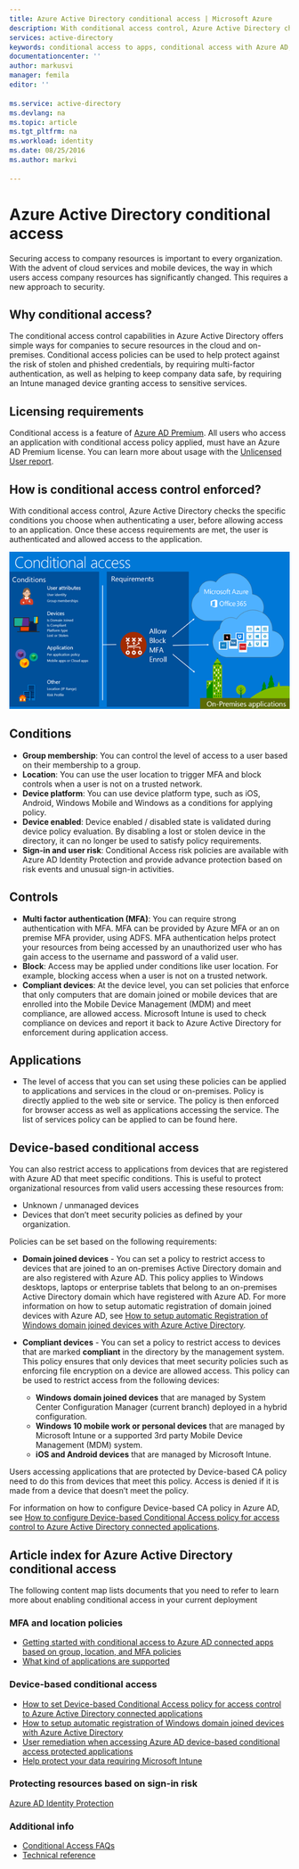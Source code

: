 ```yaml
---
title: Azure Active Directory conditional access | Microsoft Azure
description: With conditional access control, Azure Active Directory checks the specific conditions you pick when authenticating the user and before allowing access to the application. Once those conditions are met, the user is authenticated and allowed access to the application.
services: active-directory
keywords: conditional access to apps, conditional access with Azure AD, secure access to company resources, conditional access policies
documentationcenter: ''
author: markusvi
manager: femila
editor: ''

ms.service: active-directory
ms.devlang: na
ms.topic: article
ms.tgt_pltfrm: na
ms.workload: identity
ms.date: 08/25/2016
ms.author: markvi

---
```

# Azure Active Directory conditional access
Securing access to company resources is important to every organization. With the advent of cloud services and mobile devices, the way in which users access company resources has significantly changed. This requires a new approach to security.  

## Why conditional access?
The conditional access control capabilities in Azure Active Directory offers simple ways for companies to secure  resources in the cloud and on-premises. Conditional access policies can be used to help protect against the risk of stolen and phished credentials, by requiring multi-factor authentication, as well as helping to keep company data safe, by requiring an Intune managed device granting access to sensitive services. 

## Licensing requirements
Conditional access is a feature of [Azure AD Premium](http://www.microsoft.com/identity).  All users who access an application with conditional access policy applied, must have an Azure AD Premium license. You can learn more about usage with the [Unlicensed User report](https://aka.ms/utc5ix).

## How is conditional access control enforced?
With conditional access control, Azure Active Directory checks the specific conditions you choose when authenticating a user, before allowing access to an application. Once these access requirements  are met, the user is authenticated and allowed access to the application.  

![](./media/active-directory-conditional-access/conditionalaccess-overview.png) 

## Conditions
* **Group membership**: You can control the level of access to a user based on their membership to a group.
* **Location**: You can use the user location to trigger MFA and block controls when a user is not on a trusted network. 
* **Device platform**: You can use device platform type, such as iOS, Android, Windows Mobile and Windows as a conditions for applying policy.
* **Device enabled**: Device enabled / disabled state is validated during device policy evaluation. By disabling a lost or stolen device in the directory, it can no longer be used to satisfy policy requirements.
* **Sign-in and user risk**: Conditional Access risk policies are available with Azure AD Identity Protection and provide advance protection based on risk events and unusual sign-in activities. 

## Controls
* **Multi factor authentication (MFA)**: You can require strong authentication with MFA. MFA can be provided by Azure MFA or an on premise MFA provider, using ADFS. MFA authentication helps protect your resources from being accessed by an unauthorized user who has gain access to the username and password of a valid user. 
* **Block**: Access may be applied under conditions like user location. For example, blocking access when a user is not on a trusted network. 
* **Compliant devices**: At the device level, you can set policies that enforce that only computers that are domain joined or mobile devices that are enrolled into the Mobile Device Management (MDM) and meet compliance, are allowed access. Microsoft Intune is used to check compliance on devices and report it back to Azure Active Directory for enforcement during application access.  

## Applications
* The level of access that you can set using these policies can be applied to applications and services in the cloud or on-premises. Policy is directly applied to the web site or service. The policy is then enforced for browser access as well as applications accessing the service. The list of services policy can be applied to can be found here.

## Device-based conditional access
You can also restrict access to applications from devices that are registered with Azure AD that meet specific conditions. This is useful to protect organizational resources from valid users accessing these resources from:

* Unknown / unmanaged devices 
* Devices that don’t meet security policies as defined by your organization. 

Policies can be set based on the following requirements:

* **Domain joined devices** - You can set a policy to restrict access to devices that are joined to an on-premises Active Directory domain and are also registered with Azure AD. This policy applies to Windows desktops, laptops or enterprise tablets that belong to an on-premises Active Directory domain which have registered with Azure AD.
  For more information on how to setup automatic registration of domain joined devices with Azure AD, see [How to setup automatic Registration of Windows domain joined devices with Azure Active Directory](active-directory-conditional-access-automatic-device-registration-setup.md).
* **Compliant devices** - You can set a policy to restrict access to devices that are marked **compliant** in the directory by the management system. This policy ensures that only devices that meet security policies such as enforcing file encryption on a device are allowed access. This policy can be used to restrict access from the following devices:
  
  * **Windows domain joined devices** that are managed by System Center Configuration Manager (current branch) deployed in a hybrid configuration.
  * **Windows 10 mobile work or personal devices** that are managed by Microsoft Intune or a supported 3rd party Mobile Device Management (MDM) system.
  * **iOS and Android devices** that are managed by Microsoft Intune.

Users accessing applications that are protected by Device-based CA policy need to do this from devices that meet this policy. Access is denied if it is made from a device that doesn’t meet the policy.

For information on how to configure Device-based CA policy in Azure AD, see [How to configure Device-based Conditional Access policy for access control to Azure Active Directory connected applications](active-directory-conditional-access-policy-connected-applications.md).

## Article index for Azure Active Directory conditional access
The following content map lists documents that you need to refer to learn more about enabling conditional access in your current deployment

### MFA and location policies
* [Getting started with conditional access to Azure AD connected apps based on group, location, and MFA policies](active-directory-conditional-access-azuread-connected-apps.md)
* [What kind of applications are supported](active-directory-conditional-access-supported-apps.md)

### Device-based conditional access
* [How to set Device-based Conditional Access policy for access control to Azure Active Directory connected applications](active-directory-conditional-access-policy-connected-applications.md)
* [How to setup automatic registration of Windows domain joined devices with Azure Active Directory](active-directory-conditional-access-automatic-device-registration-setup.md)
* [User remediation when accessing Azure AD device-based conditional access protected applications](active-directory-conditional-access-device-remediation.md) 
* [Help protect your data requiring Microsoft Intune](https://docs.microsoft.com/intune/deploy-use/use-remote-wipe-to-help-protect-data-using-microsoft-intune)

### Protecting resources based on sign-in risk
[Azure AD Identity Protection](active-directory-identityprotection.md)

### Additional info
* [Conditional Access FAQs](active-directory-conditional-faqs.md)
* [Technical reference](active-directory-conditional-access-technical-reference.md)

